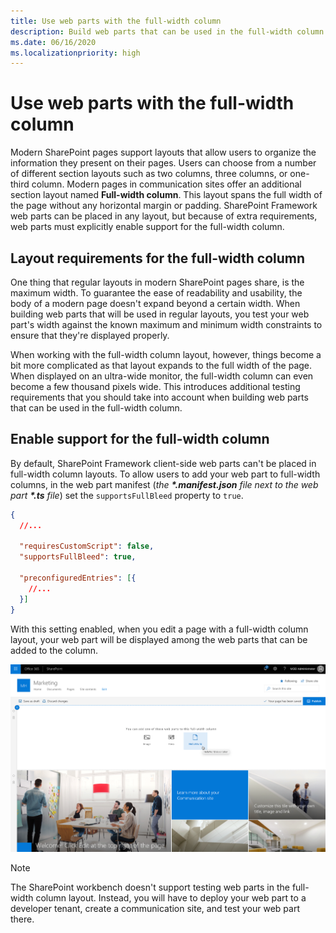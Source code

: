 ```yaml
---
title: Use web parts with the full-width column
description: Build web parts that can be used in the full-width column
ms.date: 06/16/2020
ms.localizationpriority: high
---
```


# Use web parts with the full-width column

Modern SharePoint pages support layouts that allow users to organize the information they present on their pages. Users can choose from a number of different section layouts such as two columns, three columns, or one-third column. Modern pages in communication sites offer an additional section layout named **Full-width column**. This layout spans the full width of the page without any horizontal margin or padding. SharePoint Framework web parts can be placed in any layout, but because of extra requirements, web parts must explicitly enable support for the full-width column.

## Layout requirements for the full-width column

One thing that regular layouts in modern SharePoint pages share, is the maximum width. To guarantee the ease of readability and usability, the body of a modern page doesn't expand beyond a certain width. When building web parts that will be used in regular layouts, you test your web part's width against the known maximum and minimum width constraints to ensure that they're displayed properly.

When working with the full-width column layout, however, things become a bit more complicated as that layout expands to the full width of the page. When displayed on an ultra-wide monitor, the full-width column can even become a few thousand pixels wide. This introduces additional testing requirements that you should take into account when building web parts that can be used in the full-width column.

## Enable support for the full-width column

By default, SharePoint Framework client-side web parts can't be placed in full-width column layouts. To allow users to add your web part to full-width columns, in the web part manifest (*the **\*.manifest.json** file next to the web part **\*.ts** file*) set the `supportsFullBleed` property to `true`.

```json
{
  //...

  "requiresCustomScript": false,
  "supportsFullBleed": true,

  "preconfiguredEntries": [{
    //...
  }]
}
```

With this setting enabled, when you edit a page with a full-width column layout, your web part will be displayed among the web parts that can be added to the column.

![Custom SharePoint Framework client-side web part displayed among web parts that can be added to a full-width column layout](../../../images/fullwidthcolumn-webpart-add.png)

> [!NOTE]
> The SharePoint workbench doesn't support testing web parts in the full-width column layout. Instead, you will have to deploy your web part to a developer tenant, create a communication site, and test your web part there.
